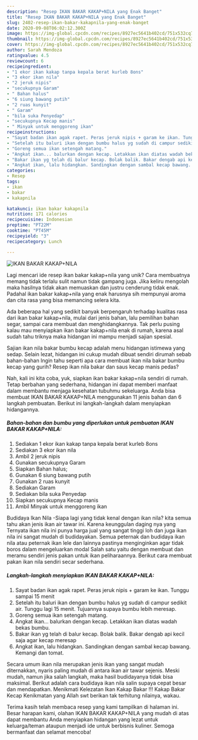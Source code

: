 ```yaml
---
description: "Resep IKAN BAKAR KAKAP+NILA yang Enak Banget"
title: "Resep IKAN BAKAR KAKAP+NILA yang Enak Banget"
slug: 2402-resep-ikan-bakar-kakapnila-yang-enak-banget
date: 2020-09-08T06:02:12.300Z
image: https://img-global.cpcdn.com/recipes/8927ec5641b402cd/751x532cq70/ikan-bakar-kakapnila-foto-resep-utama.jpg
thumbnail: https://img-global.cpcdn.com/recipes/8927ec5641b402cd/751x532cq70/ikan-bakar-kakapnila-foto-resep-utama.jpg
cover: https://img-global.cpcdn.com/recipes/8927ec5641b402cd/751x532cq70/ikan-bakar-kakapnila-foto-resep-utama.jpg
author: Sarah Mendoza
ratingvalue: 4.5
reviewcount: 6
recipeingredient:
- "1 ekor ikan kakap tanpa kepala berat kurleb 8ons"
- "3 ekor ikan nila"
- "2 jeruk nipis"
- "secukupnya Garam"
- " Bahan halus"
- "6 siung bawang putih"
- "2 ruas kunyit"
- " Garam"
- "bila suka Penyedap"
- "secukupnya Kecap manis"
- " Minyak untuk menggoreng ikan"
recipeinstructions:
- "Sayat badan ikan agak rapet. Peras jeruk nipis + garam ke ikan. Tunggu sampai 15 menit"
- "Setelah itu baluri ikan dengan bumbu halus yg sudah di campur sedikit air. Tunggu lagi 15 menit. Tujuannya supaya bumbu lebih meresap."
- "Goreng semua ikan setengah matang."
- "Angkat ikan... balurkan dengan kecap. Letakkan ikan diatas wadah bekas bumbu."
- "Bakar ikan yg telah di balur kecap. Bolak balik. Bakar dengab api kecil saja agar kecap meresap"
- "Angkat ikan, lalu hidangkan. Sandingkan dengan sambal kecap bawang. Kemangi dan tomat."
categories:
- Resep
tags:
- ikan
- bakar
- kakapnila

katakunci: ikan bakar kakapnila 
nutrition: 171 calories
recipecuisine: Indonesian
preptime: "PT22M"
cooktime: "PT45M"
recipeyield: "3"
recipecategory: Lunch

---
```



![IKAN BAKAR KAKAP+NILA](https://img-global.cpcdn.com/recipes/8927ec5641b402cd/751x532cq70/ikan-bakar-kakapnila-foto-resep-utama.jpg)

Lagi mencari ide resep ikan bakar kakap+nila yang unik? Cara membuatnya memang tidak terlalu sulit namun tidak gampang juga. Jika keliru mengolah maka hasilnya tidak akan memuaskan dan justru cenderung tidak enak. Padahal ikan bakar kakap+nila yang enak harusnya sih mempunyai aroma dan cita rasa yang bisa memancing selera kita.

Ada beberapa hal yang sedikit banyak berpengaruh terhadap kualitas rasa dari ikan bakar kakap+nila, mulai dari jenis bahan, lalu pemilihan bahan segar, sampai cara membuat dan menghidangkannya. Tak perlu pusing kalau mau menyiapkan ikan bakar kakap+nila enak di rumah, karena asal sudah tahu triknya maka hidangan ini mampu menjadi sajian spesial.

Sajian ikan nila bakar bumbu kecap adalah menu hidangan istimewa yang sedap. Selain lezat, hidangan ini cukup mudah dibuat sendiri dirumah sebab bahan-bahan Ingin tahu seperti apa cara membuat ikan nila bakar bumbu kecap yang gurih? Resep ikan nila bakar dan saus kecap manis pedas?


Nah, kali ini kita coba, yuk, siapkan ikan bakar kakap+nila sendiri di rumah. Tetap berbahan yang sederhana, hidangan ini dapat memberi manfaat dalam membantu menjaga kesehatan tubuhmu sekeluarga. Anda bisa membuat IKAN BAKAR KAKAP+NILA menggunakan 11 jenis bahan dan 6 langkah pembuatan. Berikut ini langkah-langkah dalam menyiapkan hidangannya.

<!--inarticleads1-->

##### Bahan-bahan dan bumbu yang diperlukan untuk pembuatan IKAN BAKAR KAKAP+NILA:

1. Sediakan 1 ekor ikan kakap tanpa kepala berat kurleb 8ons
1. Sediakan 3 ekor ikan nila
1. Ambil 2 jeruk nipis
1. Gunakan secukupnya Garam
1. Siapkan  Bahan halus;
1. Gunakan 6 siung bawang putih
1. Gunakan 2 ruas kunyit
1. Sediakan  Garam
1. Sediakan bila suka Penyedap
1. Siapkan secukupnya Kecap manis
1. Ambil  Minyak untuk menggoreng ikan


Budidaya Ikan Nila -Siapa lagi yang tidak kenal dengan ikan nila? kita semua tahu akan jenis ikan air tawar ini. Karena keunggulan daging nya yang Ternyata ikan nila ini punya harga jual yang sangat tinggi loh dan juga ikan nila ini sangat mudah di budidayakan. Semua peternak dan budidaya ikan nila atau peternak ikan lele dan lainnya pastinya menginginkan agar tidak boros dalam mengeluarkan modal Salah satu yaitu dengan membuat dan meramu sendiri jenis pakan untuk ikan peliharaannya. Berikut cara membuat pakan ikan nila sendiri secar sederhana. 

<!--inarticleads2-->

##### Langkah-langkah menyiapkan IKAN BAKAR KAKAP+NILA:

1. Sayat badan ikan agak rapet. Peras jeruk nipis + garam ke ikan. Tunggu sampai 15 menit
1. Setelah itu baluri ikan dengan bumbu halus yg sudah di campur sedikit air. Tunggu lagi 15 menit. Tujuannya supaya bumbu lebih meresap.
1. Goreng semua ikan setengah matang.
1. Angkat ikan... balurkan dengan kecap. Letakkan ikan diatas wadah bekas bumbu.
1. Bakar ikan yg telah di balur kecap. Bolak balik. Bakar dengab api kecil saja agar kecap meresap
1. Angkat ikan, lalu hidangkan. Sandingkan dengan sambal kecap bawang. Kemangi dan tomat.


Secara umum ikan nila merupakan jenis ikan yang sangat mudah diternakkan, nyaris paling mudah di antara ikan air tawar sejenis. Meski mudah, namun jika salah langkah, maka hasil budidayanya tidak bisa maksimal. Berikut adalah cara budidaya ikan nila salin supaya cepat besar dan mendapatkan. Menikmati Kelezatan Ikan Kakap Bakar !!! Kakap Bakar Kecap Kenikmatan yang Allah swt berikan tak terhitung nilainya, wakau. 

Terima kasih telah membaca resep yang kami tampilkan di halaman ini. Besar harapan kami, olahan IKAN BAKAR KAKAP+NILA yang mudah di atas dapat membantu Anda menyiapkan hidangan yang lezat untuk keluarga/teman ataupun menjadi ide untuk berbisnis kuliner. Semoga bermanfaat dan selamat mencoba!
